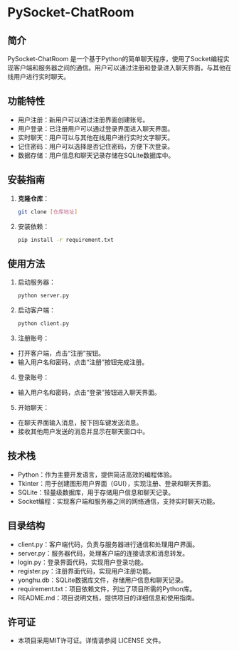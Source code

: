 # PySocket-ChatRoom

## 简介
PySocket-ChatRoom 是一个基于Python的简单聊天程序，使用了Socket编程实现客户端和服务器之间的通信。用户可以通过注册和登录进入聊天界面，与其他在线用户进行实时聊天。

## 功能特性
- 用户注册：新用户可以通过注册界面创建账号。
- 用户登录：已注册用户可以通过登录界面进入聊天界面。
- 实时聊天：用户可以与其他在线用户进行实时文字聊天。
- 记住密码：用户可以选择是否记住密码，方便下次登录。
- 数据存储：用户信息和聊天记录存储在SQLite数据库中。

## 安装指南
1. **克隆仓库**：
    ```bash
    git clone [仓库地址]

2. 安装依赖：
    ```bash
    pip install -r requirement.txt

## 使用方法
1. 启动服务器：
    ```bash
    python server.py

2. 启动客户端：
    ```bash
    python client.py

3. 注册账号：
- 打开客户端，点击“注册”按钮。
- 输入用户名和密码，点击“注册”按钮完成注册。

4. 登录账号：
- 输入用户名和密码，点击“登录”按钮进入聊天界面。

5. 开始聊天：
- 在聊天界面输入消息，按下回车键发送消息。
- 接收其他用户发送的消息并显示在聊天窗口中。

## 技术栈
- Python：作为主要开发语言，提供简洁高效的编程体验。
- Tkinter：用于创建图形用户界面（GUI），实现注册、登录和聊天界面。
- SQLite：轻量级数据库，用于存储用户信息和聊天记录。
- Socket编程：实现客户端和服务器之间的网络通信，支持实时聊天功能。

## 目录结构
- client.py：客户端代码，负责与服务器进行通信和处理用户界面。
- server.py：服务器代码，处理客户端的连接请求和消息转发。
- login.py：登录界面代码，实现用户登录功能。
- register.py：注册界面代码，实现用户注册功能。
- yonghu.db：SQLite数据库文件，存储用户信息和聊天记录。
- requirement.txt：项目依赖文件，列出了项目所需的Python库。
- README.md：项目说明文档，提供项目的详细信息和使用指南。

## 许可证
- 本项目采用MIT许可证。详情请参阅 LICENSE 文件。